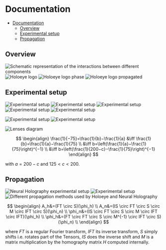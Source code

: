 # Documentation

- [Documentation](#documentation)
  - [Overview](#overview)
  - [Experimental setup](#experimental-setup)
  - [Propagation](#propagation)

## Overview

![Schematic representation of the interactions between different components](images/structure.svg)
![Holoeye logo](../images/target_amplitude/holoeye_logo.png)
![Holoeye logo phase](../images/holoeye_phase_map/holoeye_logo_slm_pattern.png)
![Holoeye logo propagated](images/holoeye_logo_propagated.png)

## Experimental setup

![Experimental setup](images/setup_0.svg)
![Experimental setup](images/setup_1.svg)
![Experimental setup](images/setup_2.svg)
![Experimental setup](images/setup_3.svg)
![Experimental setup](images/setup_4.svg)

![Experimental setup](images/setup.svg)
![Experimental setup](images/setup.jpg)

![Lenses diagram](images/lenses_diagram.svg)

$$
\begin{align}
 \frac{1}{−75}=\frac{1}{b}−\frac{1}{a} &\iff \frac{1}{b}=\frac{1}{a}−\frac{1}{75} \\
 &\iff b=\left(\frac{1}{a}−\frac{1}{75}\right)^{−1} \\
 &\iff b=\left(\frac{1}{200−c}−\frac{1}{75}\right)^{−1}
\end{align}
$$

with $a=200−c$ and $125 < c < 200$.

## Propagation

![Neural Holography experimental setup](images/neural_holography_setup.png)
![Experimental setup](images/setup.svg)
![Different propagation methods used by Holoeye and Neural Holography](images/propagation.svg)

$$
\begin{align}
A_h&=(FT \circ S)(\phi_h) \\
A_n&=(IS \circ FT \circ S \circ M \circ IFT \circ S)(\phi_n) \\
\phi_n&=(IS \circ FT \circ S \circ M \circ IFT \circ IFT)(\phi_h) \\
\phi_h&=(FT \circ FT \circ S \circ M^{-1} \circ IFT \circ S)(\phi_n) \\
\end{align}
$$

where $FT$ is a regular Fourier transform, $IFT$ its inverse transform,
$S$ simply shifts i.e. rotates part of the Tensors, $IS$ does the inverse shift
and $M$ is a matrix multiplication by the homography matrix $H$ computed internally.
